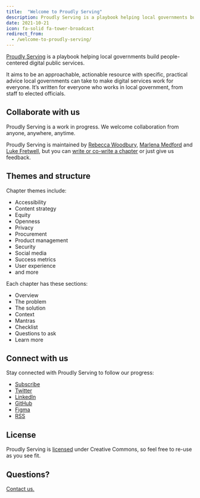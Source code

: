 ```yaml
---
title:  "Welcome to Proudly Serving"
description: Proudly Serving is a playbook helping local governments build people-centered digital public services.
date: 2021-10-21
icon: fa-solid fa-tower-broadcast
redirect_from:
  - /welcome-to-proudly-serving/
---
```


[Proudly Serving](/) is a playbook helping local governments build people-centered digital public services.

It aims to be an approachable, actionable resource with specific, practical advice local governments can take to make digital services work for everyone. It’s written for everyone who works in local government, from staff to elected officials.

## Collaborate with us

Proudly Serving is a work in progress. We welcome collaboration from anyone, anywhere, anytime.

Proudly Serving is maintained by [Rebecca Woodbury](/people/rebecca-woodbury/), [Marlena Medford](/people/marlena-medford/) and [Luke Fretwell](/people/luke-fretwell/), but you can [write or co-write a chapter](/contribute/) or just give us feedback.

## Themes and structure

Chapter themes include:

* Accessibility
* Content strategy
* Equity
* Openness
* Privacy
* Procurement
* Product management
* Security
* Social media
* Success metrics
* User experience
* and more

Each chapter has these sections:

* Overview
* The problem
* The solution
* Context
* Mantras
* Checklist
* Questions to ask
* Learn more

## Connect with us

Stay connected with Proudly Serving to follow our progress:

* [Subscribe](https://proudlyserving.substack.com/)
* [Twitter](https://twitter.com/proudly_serving)
* [LinkedIn](https://www.linkedin.com/company/proudlyserving)
* [GitHub](https://github.com/proudlyserving/book)
* [Figma](https://www.figma.com/@proudlyserving)
* [RSS](https://proudlyservingbook.com/feed.xml)

## License

Proudly Serving is [licensed](/license/) under Creative Commons, so feel free to re-use as you see fit.

## Questions?

[Contact us.](/contact/)